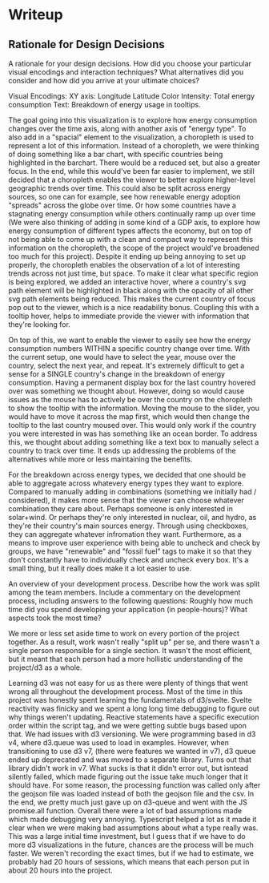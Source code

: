 # Writeup

## Rationale for Design Decisions

A rationale for your design decisions. How did you choose your particular visual encodings and interaction techniques? What alternatives did you consider and how did you arrive at your ultimate choices?

Visual Encodings: 
XY axis: Longitude Latitude
Color Intensity: Total energy consumption
Text: Breakdown of energy usage in tooltips. 

The goal going into this visualization is to explore how energy consumption changes over the time axis, along with another axis of "energy type". To also add in a "spacial" element to the visualization, a choropleth is used to represent a lot of this information. 
Instead of a choropleth, we were thinking of doing something like a bar chart, with specific countries being highlighted in the barchart. There would be a reduced set, but also a greater focus. In the end, while this would've been far easier to implement, we still decided that a choropleth enables the viewer to better explore higher-level geographic trends over time. This could also be split across energy sources, so one can for example, see how renewable energy adoption "spreads" across the globe over time. Or how some countries have a stagnating energy consumption while others continually ramp up over time (We were also thinking of adding in some kind of a GDP axis, to explore how energy consumption of different types affects the economy, but on top of not being able to come up with a clean and compact way to represent this information on the choropleth, the scope of the project would've broadened too much for this project). 
Despite it ending up being annoying to set up properly, the choropleth enables the observation of a lot of interesting trends across not just time, but space. 
To make it clear what specific region is being explored, we added an interactive hover, where a country's svg path element will be highlighted in black along with the opacity of all other svg path elements being reduced. This makes the current country of focus pop out to the viewer, which is a nice readability bonus. Coupling this with a tooltip hover, helps to immediate provide the viewer with information that they're looking for. 

On top of this, we want to enable the viewer to easily see how the energy consumption numbers WITHIN a specific country change over time. With the current setup, one would have to select the year, mouse over the country, select the next year, and repeat. It's extremely difficult to get a sense for a SINGLE country's change in the breakdown of energy consumption. Having a permanent display box for the last country hovered over was something we thought about. However, doing so would cause issues as the mouse has to actively be over the country on the choropleth to show the tooltip with the information. Moving the mouse to the slider, you would have to move it across the map first, which would then change the tooltip to the last country moused over. This would only work if the country you were interested in was has something like an ocean border. 
To address this, we thought about adding something like a text box to manually select a country to track over time. It ends up addressing the problems of the alternatives while more or less maintaining the benefits. 

For the breakdown across energy types, we decided that one should be able to aggregate across whatevery energy types they want to explore. Compared to manually adding in combinations (something we initially had / considered), it makes more sense that the viewer can choose whatever combination they care about. Perhaps someone is only interested in solar+wind. Or perhaps they're only interested in nuclear, oil, and hydro, as they're their country's main sources energy. Through using checkboxes, they can aggregate whatever infromation they want. Furthermore, as a means to improve user experience with being able to uncheck and check by groups, we have "renewable" and "fossil fuel" tags to make it so that they don't constantly have to individually check and uncheck every box. It's a small thing, but it really does make it a lot easier to use. 


An overview of your development process. Describe how the work was split among the team members. Include a commentary on the development process, including answers to the following questions: Roughly how much time did you spend developing your application (in people-hours)? What aspects took the most time?

We more or less set aside time to work on every portion of the project together. As a result, work wasn't really "split up" per se, and there wasn't a single person responsible for a single section. It wasn't the most efficient, but it meant that each person had a more hollistic understanding of the project/d3 as a whole. 

Learning d3 was not easy for us as there were plenty of things that went wrong all throughout the development process. Most of the time in this project was honestly spent learning the fundamentals of d3/svelte. 
Svelte reactivity was finicky and we spent a long long time debugging to figure out why things weren't updating. Reactive statements have a specific execution order within the script tag, and we were getting subtle bugs based upon that. 
We had issues with d3 versioning. We were programming based in d3 v4, where d3.queue was used to load in examples. However, when transitioning to use d3 v7, (there were features we wanted in v7), d3 queue ended up deprecated and was moved to a separate library. Turns out that library didn't work in v7. What sucks is that it didn't error out, but isntead silently failed, which made figuring out the issue take much longer that it should have. For some reason, the processing function was called only after the geojson file was loaded instead of both the geojson file and the csv. In the end, we pretty much just gave up on d3-queue and went with the JS promise.all function. 
Overall there were a lot of bad assumptions made which made debugging very annoying. Typescript helped a lot as it made it clear when we were making bad assumptions about what a type really was. 
This was a large initial time investment, but I guess that if we have to do more d3 visualizations in the future, chances are the process will be much faster. We weren't recording the exact times, but if we had to estimate, we probably had 20 hours of sessions, which means that each person put in about 20 hours into the project. 